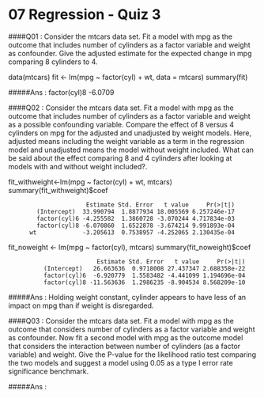 # 07 Regression - Quiz 3

####Q01 : Consider the mtcars data set. Fit a model with mpg as the outcome that includes number of cylinders as a factor variable and weight as confounder. Give the adjusted estimate for the expected change in mpg comparing 8 cylinders to 4.

data(mtcars)
fit <- lm(mpg ~ factor(cyl) + wt, data = mtcars)
summary(fit)

#####Ans : factor(cyl)8  -6.0709

####Q02 : Consider the mtcars data set. Fit a model with mpg as the outcome that includes number of cylinders as a factor variable and weight as a possible confounding variable. Compare the effect of 8 versus 4 cylinders on mpg for the adjusted and unadjusted by weight models. Here, adjusted means including the weight variable as a term in the regression model and unadjusted means the model without weight included. What can be said about the effect comparing 8 and 4 cylinders after looking at models with and without weight included?.

fit_withweight<-lm(mpg ~ factor(cyl) + wt, mtcars)
summary(fit_withweight)$coef

                          Estimate Std. Error   t value     Pr(>|t|)
            (Intercept)  33.990794  1.8877934 18.005569 6.257246e-17
            factor(cyl)6 -4.255582  1.3860728 -3.070244 4.717834e-03
            factor(cyl)8 -6.070860  1.6522878 -3.674214 9.991893e-04
          wt             -3.205613  0.7538957 -4.252065 2.130435e-04

fit_noweight <- lm(mpg ~ factor(cyl), mtcars)
summary(fit_noweight)$coef

                             Estimate Std. Error   t value     Pr(>|t|)
              (Intercept)   26.663636  0.9718008 27.437347 2.688358e-22
              factor(cyl)6  -6.920779  1.5583482 -4.441099 1.194696e-04
              factor(cyl)8 -11.563636  1.2986235 -8.904534 8.568209e-10

#####Ans : Holding weight constant, cylinder appears to have less of an impact on mpg than if weight is disregarded.

####Q03 : Consider the mtcars data set. Fit a model with mpg as the outcome that considers number of cylinders as a factor variable and weight as confounder. Now fit a second model with mpg as the outcome model that considers the interaction between number of cylinders (as a factor variable) and weight. Give the P-value for the likelihood ratio test comparing the two models and suggest a model using 0.05 as a type I error rate significance benchmark.




#####Ans : 










